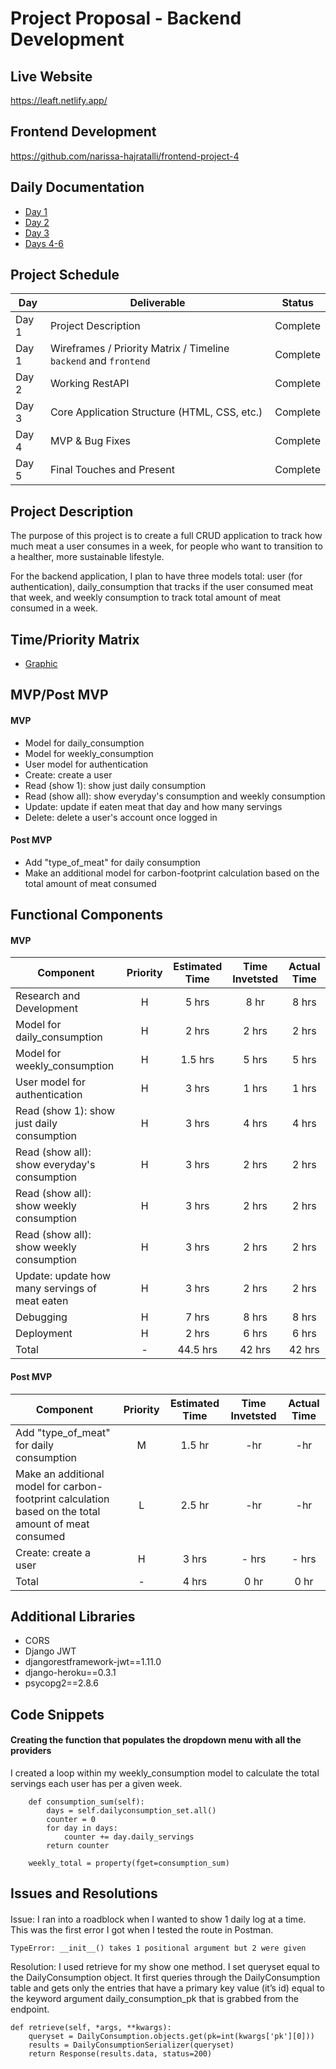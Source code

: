 # Project Proposal - Backend Development

## Live Website
https://leaft.netlify.app/ 


## Frontend Development
https://github.com/narissa-hajratalli/frontend-project-4

## Daily Documentation
- [Day 1](https://medium.com/@narissa_hajratalli/leaft-day-1-sept-14th-3aa38c30cca9)
- [Day 2](https://medium.com/@narissa_hajratalli/leaft-day-2-sept-15th-868f70ce6dd6)
- [Day 3](https://medium.com/@narissa_hajratalli/leaft-day-3-sept-16th-737a40c853a7)
- [Days 4-6](https://medium.com/@narissa_hajratalli/leaft-day-4-6-sept-17th-18th-21st-a7986f832d46)

## Project Schedule

|  Day | Deliverable | Status
|---|---| ---|
|Day 1| Project Description | Complete
|Day 1| Wireframes / Priority Matrix / Timeline `backend` and `frontend`| Complete
|Day 2| Working RestAPI | Complete
|Day 3| Core Application Structure (HTML, CSS, etc.) | Complete
|Day 4| MVP & Bug Fixes | Complete
|Day 5| Final Touches and Present | Complete

## Project Description
The purpose of this project is to create a full CRUD application to track how much meat a user consumes in a week, for people who want to transition to a healther, more sustainable lifestyle.

For the backend application, I plan to have three models total: user (for authentication), daily_consumption that tracks if the user consumed meat that week, and weekly consumption to track total amount of meat consumed in a week. 


## Time/Priority Matrix 
- [Graphic](https://res.cloudinary.com/ds7vqqwb8/image/upload/v1600052787/Project%203%20-%20leaft/IMG_1542_gzw2vb.heic)


## MVP/Post MVP

#### MVP
- Model for daily_consumption
- Model for weekly_consumption
- User model for authentication
- Create: create a user
- Read (show 1): show just daily consumption
- Read (show all): show everyday's consumption and weekly consumption
- Update: update if eaten meat that day and how many servings
- Delete: delete a user's account once logged in 

#### Post MVP
- Add "type_of_meat" for daily consumption
- Make an additional model for carbon-footprint calculation based on the total amount of meat consumed 

## Functional Components

#### MVP
| Component | Priority | Estimated Time | Time Invetsted | Actual Time |
| --- | :---: |  :---: | :---: | :---: |
| Research and Development| H | 5 hrs | 8 hr | 8 hrs |
| Model for daily_consumption| H | 2 hrs | 2 hrs | 2 hrs |
| Model for weekly_consumption | H | 1.5 hrs | 5 hrs | 5 hrs |
| User model for authentication | H | 3 hrs | 1 hrs | 1 hrs |
| Read (show 1): show just daily consumption | H | 3 hrs | 4 hrs | 4 hrs |
| Read (show all): show everyday's consumption | H | 3 hrs | 2 hrs | 2 hrs |
| Read (show all): show weekly consumption | H | 3 hrs | 2 hrs | 2 hrs |
| Read (show all): show weekly consumption | H | 3 hrs | 2 hrs | 2 hrs |
| Update: update how many servings of meat eaten | H | 3 hrs | 2 hrs | 2 hrs |
| Debugging| H | 7 hrs | 8 hrs |  8 hrs |
| Deployment| H | 2 hrs | 6 hrs | 6 hrs |
| Total | - | 44.5 hrs | 42 hrs | 42 hrs |


#### Post MVP
| Component | Priority | Estimated Time | Time Invetsted | Actual Time |
| --- | :---: |  :---: | :---: | :---: |
| Add "type_of_meat" for daily consumption | M | 1.5 hr | -hr | -hr |
| Make an additional model for carbon-footprint calculation based on the total amount of meat consumed  | L | 2.5 hr | -hr | -hr |
| Create: create a user | H | 3 hrs | - hrs | - hrs |
| Total | - | 4 hrs | 0 hr | 0 hr |

## Additional Libraries
- CORS
- Django JWT
- djangorestframework-jwt==1.11.0
- django-heroku==0.3.1
- psycopg2==2.8.6


## Code Snippets
#### Creating the function that populates the dropdown menu with all the providers
I created a loop within my weekly_consumption model to calculate the total servings each user has per a given week.

```
    def consumption_sum(self):
        days = self.dailyconsumption_set.all()
        counter = 0
        for day in days:
            counter += day.daily_servings
        return counter

    weekly_total = property(fget=consumption_sum)
 ```


## Issues and Resolutions
 
####
Issue: I ran into a roadblock when I wanted to show 1 daily log at a time. This was the first error I got when I tested the route in Postman.
```
TypeError: __init__() takes 1 positional argument but 2 were given
```

Resolution: I used retrieve for my show one method. I set queryset equal to the DailyConsumption object.
It first queries through the DailyConsumption table and gets only the entries that have a primary key value (it’s id)
equal to the keyword argument daily_consumption_pk that is grabbed from the endpoint.
```
def retrieve(self, *args, **kwargs):
    queryset = DailyConsumption.objects.get(pk=int(kwargs['pk'][0]))
    results = DailyConsumptionSerializer(queryset)
    return Response(results.data, status=200)
```
